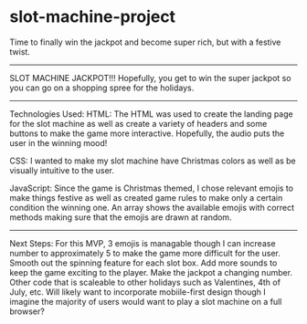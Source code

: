 # slot-machine-project
Time to finally win the jackpot and become super rich, but with a festive twist.

---------
SLOT MACHINE JACKPOT!!!
Hopefully, you get to win the super jackpot so you can go on a shopping spree for the holidays.

<!-- Screenshot(s): Images of your actual game. -->

---------
Technologies Used:
HTML: The HTML was used to create the landing page for the slot machine as well as create a variety of headers and some buttons to make the game more interactive. Hopefully, the audio puts the user in the winning mood!

CSS: I wanted to make my slot machine have Christmas colors as well as be visually intuitive to the user.

JavaScript: Since the game is Christmas themed, I chose relevant emojis to make things festive as well as created game rules to make only a certain condition the winning one. An array shows the available emojis with correct methods making sure that the emojis are drawn at random.

<!-- Getting Started: -->

---------

Next Steps: 
For this MVP, 3 emojis is managable though I can increase number to approximately 5 to make the game more difficult for the user.
Smooth out the spinning feature for each slot box. 
Add more sounds to keep the game exciting to the player.
Make the jackpot a changing number.
Other code that is scaleable to other holidays such as Valentines, 4th of July, etc.
Will likely want to incorporate mobiile-first design though I imagine the majority of users would want to play a slot machine on a full browser?